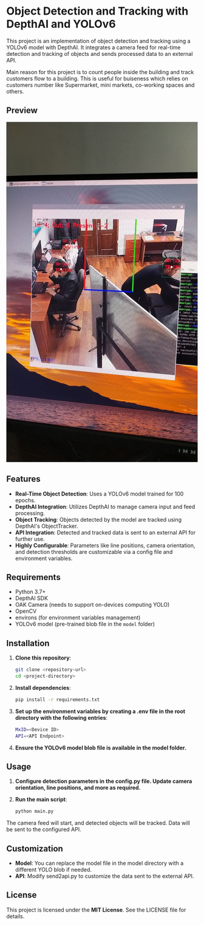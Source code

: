 # Object Detection and Tracking with DepthAI and YOLOv6

This project is an implementation of object detection and tracking using a YOLOv6 model with DepthAI. It integrates a camera feed for real-time detection and tracking of objects and sends processed data to an external API.

Main reason for this project is to count people inside the building and track customers flow to a building. This is useful for buiseness which relies on customers number like Supermarket, mini markets, co-working spaces and others.

## Preview

![screenshot](media/photo_2024-01-24_01-43-28.jpg)

## Features

- **Real-Time Object Detection**: Uses a YOLOv6 model trained for 100 epochs.
- **DepthAI Integration**: Utilizes DepthAI to manage camera input and feed processing.
- **Object Tracking**: Objects detected by the model are tracked using DepthAI's ObjectTracker.
- **API Integration**: Detected and tracked data is sent to an external API for further use.
- **Highly Configurable**: Parameters like line positions, camera orientation, and detection thresholds are customizable via a config file and environment variables.

## Requirements

- Python 3.7+
- DepthAI SDK
- OAK Camera (needs to support on-devices computing YOLO)
- OpenCV
- environs (for environment variables management)
- YOLOv6 model (pre-trained blob file in the `model` folder)

## Installation

1. **Clone this repository**:
   ```bash
   git clone <repository-url>
   cd <project-directory>
   ```

2. **Install dependencies**:

    ```bash
    pip install -r requirements.txt
    ```

3. **Set up the environment variables by creating a .env file in the root directory with the following entries**:

    ```bash
    MxID=<Device ID>
    API=<API Endpoint>
    ```

4. **Ensure the YOLOv6 model blob file is available in the model folder.**

## Usage

1. **Configure detection parameters in the config.py file. Update camera orientation, line positions, and more as required.**

2. **Run the main script**:

    ```bash
    python main.py
    ```
The camera feed will start, and detected objects will be tracked. Data will be sent to the configured API.

## Customization

- **Model**: You can replace the model file in the model directory with a different YOLO blob if needed.
- **API**: Modify send2api.py to customize the data sent to the external API.

## License
This project is licensed under the **MIT License**. See the LICENSE file for details.